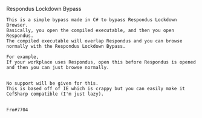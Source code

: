 Respondus Lockdown Bypass


	This is a simple bypass made in C# to bypass Respondus Lockdown Browser.
	Basically, you open the compiled executable, and then you open Respondus.
	The compiled executable will overlap Respondus and you can browse normally with the Respondus Lockdown Bypass.

	For example,
	If your workplace uses Respondus, open this before Respondus is opened and then you can just browse normally.


	No support will be given for this.
	This is based off of IE which is crappy but you can easily make it CefSharp compatible (I'm just lazy).


	Fro#7704
